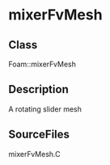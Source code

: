 # mixerFvMesh 
## Class
Foam::mixerFvMesh

## Description
A rotating slider mesh

## SourceFiles
mixerFvMesh.C

